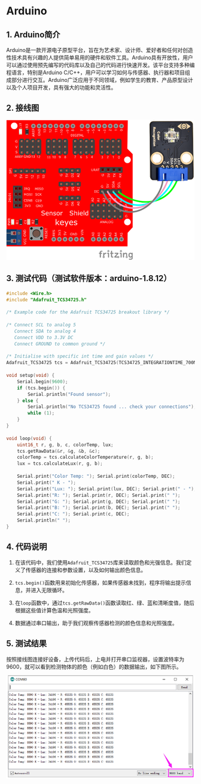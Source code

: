 # Arduino


## 1. Arduino简介  

Arduino是一款开源电子原型平台，旨在为艺术家、设计师、爱好者和任何对创造性技术具有兴趣的人提供简单易用的硬件和软件工具。Arduino具有开放性，用户可以通过使用预先编写的代码库以及自己的代码进行快速开发。该平台支持多种编程语言，特别是Arduino C/C++，用户可以学习如何与传感器、执行器和项目组成部分进行交互。Arduino广泛应用于不同领域，例如学生的教育、产品原型设计以及个人项目开发，具有强大的功能和灵活性。  

## 2. 接线图  

![](media/1d865072eec42f996d8295f69973d872.png)  

## 3. 测试代码（测试软件版本：arduino-1.8.12）  

```cpp  
#include <Wire.h>  
#include "Adafruit_TCS34725.h"  

/* Example code for the Adafruit TCS34725 breakout library */  

/* Connect SCL to analog 5  
   Connect SDA to analog 4  
   Connect VDD to 3.3V DC  
   Connect GROUND to common ground */  

/* Initialise with specific int time and gain values */  
Adafruit_TCS34725 tcs = Adafruit_TCS34725(TCS34725_INTEGRATIONTIME_700MS, TCS34725_GAIN_1X);  

void setup(void) {  
    Serial.begin(9600);  
    if (tcs.begin()) {  
        Serial.println("Found sensor");  
    } else {  
        Serial.println("No TCS34725 found ... check your connections");  
        while (1);  
    }  
}  

void loop(void) {  
    uint16_t r, g, b, c, colorTemp, lux;  
    tcs.getRawData(&r, &g, &b, &c);  
    colorTemp = tcs.calculateColorTemperature(r, g, b);  
    lux = tcs.calculateLux(r, g, b);  
    
    Serial.print("Color Temp: "); Serial.print(colorTemp, DEC);  
    Serial.print(" K - ");  
    Serial.print("Lux: "); Serial.print(lux, DEC); Serial.print(" - ");  
    Serial.print("R: "); Serial.print(r, DEC); Serial.print(" ");  
    Serial.print("G: "); Serial.print(g, DEC); Serial.print(" ");  
    Serial.print("B: "); Serial.print(b, DEC); Serial.print(" ");  
    Serial.print("C: "); Serial.print(c, DEC);  
    Serial.println(" ");  
}  
```  

## 4. 代码说明  

1. 在该代码中，我们使用`Adafruit_TCS34725`库来读取颜色和光强信息。我们定义了传感器的连接和参数设置，以及如何输出颜色信息。  

2. `tcs.begin()`函数用来初始化传感器，如果传感器未找到，程序将输出提示信息，并进入无限循环。  

3. 在`loop`函数中，通过`tcs.getRawData()`函数读取红、绿、蓝和清晰度值，随后根据这些值计算色温和光照强度。  

4. 数据通过串口输出，助于我们观察传感器检测的颜色信息和光照强度。  

## 5. 测试结果  

按照接线图连接好设备，上传代码后，上电并打开串口监视器，设置波特率为9600，就可以看到检测物体的颜色（例如白色）的数据输出，如下图所示。  

![](media/85910ac989a0f0ec3a82cf8c9a574247.png)









